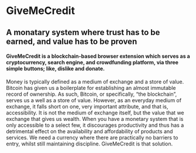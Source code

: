 <h1>GiveMeCredit</h1>
<h2>A monatary system where trust has to be earned, and value has to be proven</h2>
<h4>GiveMeCredit is a blockchain-based browser extension which serves as a cryptocurrency, search engine, and crowdfunding platform, via three simple buttons; like, dislike and donate.</h4>
<p>Money is typically defined as a medium of exchange and a store of value. Bitcoin has given us a boilerplate for establishing an almost immutable record of ownership. As such, Bitcoin, or specifically, “the blockchain”, serves us a well as a store of value. However, as an everyday medium of exchange, it falls short on one, very important attribute, and that is, accessibility. It is not the medium of exchange itself, but the value that we exchange that gives us wealth. When you have a monetary system that is only accessible to a select few, it discourages productivity and thus has a detrimental effect on the availability and affordability of products and services. We need a currency where there are practically no barriers to entry, whilst still maintaining discipline. GiveMeCredit is that solution.</p>